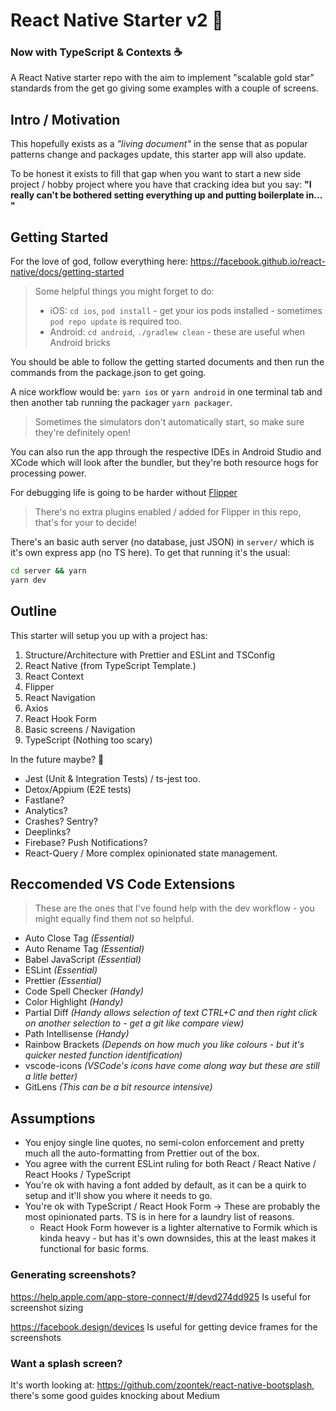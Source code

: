 # React Native Starter v2 :rocket:

### Now with TypeScript & Contexts :coffee:

A React Native starter repo with the aim to implement "scalable gold star" standards from the get go giving some examples with a couple of screens.

## Intro / Motivation

This hopefully exists as a _"living document"_ in the sense that as popular patterns change and packages update, this starter app will also update.

To be honest it exists to fill that gap when you want to start a new side project / hobby project where you have that cracking idea but you say: **"I really can't be bothered setting everything up and putting boilerplate in... "**

## Getting Started

For the love of god, follow everything here: https://facebook.github.io/react-native/docs/getting-started

> Some helpful things you might forget to do:
>
> - iOS: `cd ios`, `pod install` - get your ios pods installed - sometimes `pod repo update` is required too.
> - Android: `cd android`, `./gradlew clean` - these are useful when Android bricks

You should be able to follow the getting started documents and then run the commands from the package.json to get going.

A nice workflow would be: `yarn ios` or `yarn android` in one terminal tab and then another tab running the packager `yarn packager`.

> Sometimes the simulators don't automatically start, so make sure they're definitely open!

You can also run the app through the respective IDEs in Android Studio and XCode which will look after the bundler, but they're both resource hogs for processing power.

For debugging life is going to be harder without [Flipper](https://fbflipper.com/)

> There's no extra plugins enabled / added for Flipper in this repo, that's for your to decide!

There's an basic auth server (no database, just JSON) in `server/` which is it's own express app (no TS here). To get that running it's the usual:

```bash
cd server && yarn
yarn dev
```

## Outline

This starter will setup you up with a project has:

1. Structure/Architecture with Prettier and ESLint and TSConfig
2. React Native (from TypeScript Template.)
3. React Context
4. Flipper
5. React Navigation
6. Axios
7. React Hook Form
8. Basic screens / Navigation
9. TypeScript (Nothing too scary)

In the future maybe? :thinking:

- Jest (Unit & Integration Tests) / ts-jest too.
- Detox/Appium (E2E tests)
- Fastlane?
- Analytics?
- Crashes? Sentry?
- Deeplinks?
- Firebase? Push Notifications?
- React-Query / More complex opinionated state management.

## Reccomended VS Code Extensions

> These are the ones that I've found help with the dev workflow - you might equally find them not so helpful.

- Auto Close Tag _(Essential)_
- Auto Rename Tag _(Essential)_
- Babel JavaScript _(Essential)_
- ESLint _(Essential)_
- Prettier _(Essential)_
- Code Spell Checker _(Handy)_
- Color Highlight _(Handy)_
- Partial Diff _(Handy allows selection of text CTRL+C and then right click on another selection to - get a git like compare view)_
- Path Intellisense _(Handy)_
- Rainbow Brackets _(Depends on how much you like colours - but it's quicker nested function identification)_
- vscode-icons _(VSCode's icons have come along way but these are still a litle better)_
- GitLens _(This can be a bit resource intensive)_

## Assumptions

- You enjoy single line quotes, no semi-colon enforcement and pretty much all the auto-formatting from Prettier out of the box.
- You agree with the current ESLint ruling for both React / React Native / React Hooks / TypeScript
- You're ok with having a font added by default, as it can be a quirk to setup and it'll show you where it needs to go.
- You're ok with TypeScript / React Hook Form -> These are probably the most opinionated parts. TS is in here for a laundry list of reasons.
  - React Hook Form however is a lighter alternative to Formik which is kinda heavy - but has it's own downsides, this at the least makes it functional for basic forms.

### Generating screenshots?

https://help.apple.com/app-store-connect/#/devd274dd925 Is useful for screenshot sizing

https://facebook.design/devices Is useful for getting device frames for the screenshots

### Want a splash screen?

It's worth looking at: https://github.com/zoontek/react-native-bootsplash, there's some good guides knocking about Medium
